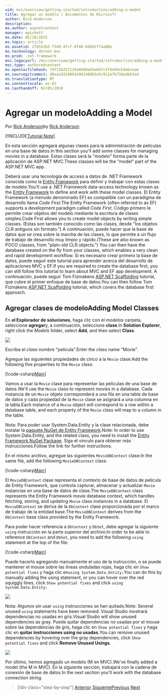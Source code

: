 ```yaml
---
uid: mvc/overview/getting-started/introduction/adding-a-model
title: Agregar un modelo | Documentos de Microsoft
author: Rick-Anderson
description: 
ms.author: aspnetcontent
manager: wpickett
ms.date: 05/28/2015
ms.topic: article
ms.assetid: 276552b5-f349-4fcf-8f40-6d042f7aa88e
ms.technology: dotnet-mvc
ms.prod: .net-framework
msc.legacyurl: /mvc/overview/getting-started/introduction/adding-a-model
msc.type: authoredcontent
ms.openlocfilehash: 79f136257119a8600a65e8d7c5f6e99cb9abceae
ms.sourcegitcommit: d8aa1d314891e981460b5e5c912afb730adbb3ad
ms.translationtype: MT
ms.contentlocale: es-ES
ms.lasthandoff: 02/05/2018
---
```

<a name="adding-a-model"></a><span data-ttu-id="0da23-102">Agregar un modelo</span><span class="sxs-lookup"><span data-stu-id="0da23-102">Adding a Model</span></span>
====================
<span data-ttu-id="0da23-103">Por [Rick Anderson](https://github.com/Rick-Anderson)</span><span class="sxs-lookup"><span data-stu-id="0da23-103">by [Rick Anderson](https://github.com/Rick-Anderson)</span></span>

[!INCLUDE[Tutorial Note](sample/code-location.md)]

<span data-ttu-id="0da23-104">En esta sección agregará algunas clases para la administración de películas en una base de datos.</span><span class="sxs-lookup"><span data-stu-id="0da23-104">In this section you'll add some classes for managing movies in a database.</span></span> <span data-ttu-id="0da23-105">Estas clases será la &quot;modelo&quot; forma parte de la aplicación de ASP.NET MVC.</span><span class="sxs-lookup"><span data-stu-id="0da23-105">These classes will be the &quot;model&quot; part of the ASP.NET MVC app.</span></span>

<span data-ttu-id="0da23-106">Deberá usar una tecnología de acceso a datos de .NET Framework conocida como la [Entity Framework](https://docs.microsoft.com/ef/) para definir y trabajar con estas clases de modelo.</span><span class="sxs-lookup"><span data-stu-id="0da23-106">You'll use a .NET Framework data-access technology known as the [Entity Framework](https://docs.microsoft.com/ef/) to define and work with these model classes.</span></span> <span data-ttu-id="0da23-107">El Entity Framework (a menudo denominado EF) es compatible con un paradigma de desarrollo llama *Code First*.</span><span class="sxs-lookup"><span data-stu-id="0da23-107">The Entity Framework (often referred to as EF) supports a development paradigm called *Code First*.</span></span> <span data-ttu-id="0da23-108">Código primero le permite crear objetos del modelo mediante la escritura de clases simples.</span><span class="sxs-lookup"><span data-stu-id="0da23-108">Code First allows you to create model objects by writing simple classes.</span></span> <span data-ttu-id="0da23-109">(Estas son también conocido como las clases, desde &quot;los objetos CLR antiguos sin formato.&quot;) A continuación, puede hacer que la base de datos que se crea sobre la marcha de las clases, lo que permite a un flujo de trabajo de desarrollo muy limpio y rápido.</span><span class="sxs-lookup"><span data-stu-id="0da23-109">(These are also known as POCO classes, from &quot;plain-old CLR objects.&quot;) You can then have the database created on the fly from your classes, which enables a very clean and rapid development workflow.</span></span> <span data-ttu-id="0da23-110">Si es necesario crear primero la base de datos, puede seguir este tutorial para aprender acerca del desarrollo de aplicaciones MVC y EF.</span><span class="sxs-lookup"><span data-stu-id="0da23-110">If you are required to create the database first, you can still follow this tutorial to learn about MVC and EF app development.</span></span> <span data-ttu-id="0da23-111">A continuación, puede seguir Tom Fizmakens [ASP.NET Scaffolding](xref:visual-studio/overview/2013/aspnet-scaffolding-overview) tutorial, que cubre el primer enfoque de base de datos.</span><span class="sxs-lookup"><span data-stu-id="0da23-111">You can then follow Tom Fizmakens [ASP.NET Scaffolding](xref:visual-studio/overview/2013/aspnet-scaffolding-overview) tutorial, which covers the database first approach.</span></span>

## <a name="adding-model-classes"></a><span data-ttu-id="0da23-112">Agregar clases de modelo</span><span class="sxs-lookup"><span data-stu-id="0da23-112">Adding Model Classes</span></span>

<span data-ttu-id="0da23-113">En **el Explorador de soluciones**, haga clic con el *modelos* carpeta, seleccione **agregar**y, a continuación, seleccione **clase**.</span><span class="sxs-lookup"><span data-stu-id="0da23-113">In **Solution Explorer**, right click the *Models* folder, select **Add**, and then select **Class**.</span></span>

![](adding-a-model/_static/image1.png)

<span data-ttu-id="0da23-114">Escriba el *clase* nombre &quot;película&quot;.</span><span class="sxs-lookup"><span data-stu-id="0da23-114">Enter the *class* name &quot;Movie&quot;.</span></span>

<span data-ttu-id="0da23-115">Agregue las siguientes propiedades de cinco a la `Movie` clase:</span><span class="sxs-lookup"><span data-stu-id="0da23-115">Add the following five properties to the `Movie` class:</span></span>

[!code-csharp[Main](adding-a-model/samples/sample1.cs)]

<span data-ttu-id="0da23-116">Vamos a usar la `Movie` clase para representar las películas de una base de datos.</span><span class="sxs-lookup"><span data-stu-id="0da23-116">We'll use the `Movie` class to represent movies in a database.</span></span> <span data-ttu-id="0da23-117">Cada instancia de un `Movie` objeto corresponderá a una fila en una tabla de base de datos y cada propiedad de la `Movie` clase se asignará a una columna en la tabla.</span><span class="sxs-lookup"><span data-stu-id="0da23-117">Each instance of a `Movie` object will correspond to a row within a database table, and each property of the `Movie` class will map to a column in the table.</span></span>

<span data-ttu-id="0da23-118">Nota: Para poder usar System.Data.Entity y la clase relacionada, debe instalar la [paquete NuGet de Entity Framework](https://www.nuget.org/packages/EntityFramework/).</span><span class="sxs-lookup"><span data-stu-id="0da23-118">Note: In order to use System.Data.Entity, and the related class, you need to install the [Entity Framework NuGet Package](https://www.nuget.org/packages/EntityFramework/).</span></span> <span data-ttu-id="0da23-119">Siga el vínculo para obtener más instrucciones.</span><span class="sxs-lookup"><span data-stu-id="0da23-119">Follow the link for further instructions.</span></span>

<span data-ttu-id="0da23-120">En el mismo archivo, agregue las siguientes `MovieDBContext` clase:</span><span class="sxs-lookup"><span data-stu-id="0da23-120">In the same file, add the following `MovieDBContext` class:</span></span>

[!code-csharp[Main](adding-a-model/samples/sample2.cs?highlight=2,15-18)]

<span data-ttu-id="0da23-121">El `MovieDBContext` clase representa el contexto de base de datos de película de Entity Framework, que controla capturar, almacenar y actualizar `Movie` instancias en una base de datos de clase.</span><span class="sxs-lookup"><span data-stu-id="0da23-121">The `MovieDBContext` class represents the Entity Framework movie database context, which handles fetching, storing, and updating `Movie` class instances in a database.</span></span> <span data-ttu-id="0da23-122">El `MovieDBContext` se deriva de la `DbContext` clase proporcionada por el marco de trabajo de la entidad base.</span><span class="sxs-lookup"><span data-stu-id="0da23-122">The `MovieDBContext` derives from the `DbContext` base class provided by the Entity Framework.</span></span>

<span data-ttu-id="0da23-123">Para poder hacer referencia a `DbContext` y `DbSet`, debe agregar la siguiente `using` instrucción en la parte superior del archivo:</span><span class="sxs-lookup"><span data-stu-id="0da23-123">In order to be able to reference `DbContext` and `DbSet`, you need to add the following `using` statement at the top of the file:</span></span>

[!code-csharp[Main](adding-a-model/samples/sample3.cs)]

<span data-ttu-id="0da23-124">Puede hacerlo agregando manualmente el uso de la instrucción, o se puede mantener el mouse sobre las líneas onduladas rojas, haga clic en `Show potential fixes` y haga clic en`using System.Data.Entity;`</span><span class="sxs-lookup"><span data-stu-id="0da23-124">You can do this by manually adding the using statement, or you can hover over the red squiggly lines, click `Show potential fixes` and click `using System.Data.Entity;`</span></span>

![](adding-a-model/_static/image2.png)

<span data-ttu-id="0da23-125">Nota: Algunos sin usar `using` instrucciones se han quitado.</span><span class="sxs-lookup"><span data-stu-id="0da23-125">Note: Several unused `using` statements have been removed.</span></span> <span data-ttu-id="0da23-126">Visual Studio mostrará dependencias no usadas en gris.</span><span class="sxs-lookup"><span data-stu-id="0da23-126">Visual Studio will show unused dependencies as gray.</span></span> <span data-ttu-id="0da23-127">Puede quitar dependencias no usadas por el mouse sobre las dependencias de gris, haga clic en `Show potential fixes` y haga clic en **quitar instrucciones using no usadas.**</span><span class="sxs-lookup"><span data-stu-id="0da23-127">You can remove unused dependencies by hovering over the gray dependencies, click `Show potential fixes` and click **Remove Unused Usings.**</span></span>

![](adding-a-model/_static/image3.png)

<span data-ttu-id="0da23-128">Por último, hemos agregado un modelo (M en MVC).</span><span class="sxs-lookup"><span data-stu-id="0da23-128">We've finally added a model (the M in MVC).</span></span> <span data-ttu-id="0da23-129">En la siguiente sección, trabajará con la cadena de conexión de base de datos.</span><span class="sxs-lookup"><span data-stu-id="0da23-129">In the next section you'll work with the database connection string.</span></span>

>[!div class="step-by-step"]
<span data-ttu-id="0da23-130">[Anterior](adding-a-view.md)
[Siguiente](creating-a-connection-string.md)</span><span class="sxs-lookup"><span data-stu-id="0da23-130">[Previous](adding-a-view.md)
[Next](creating-a-connection-string.md)</span></span>

